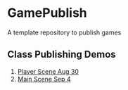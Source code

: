 # GamePublish
A template repository to publish games

## Class Publishing Demos

1. [Player Scene Aug 30](player_scene_08_30/)
2. [Main Scene Sep 4](main_scene_09_04/)